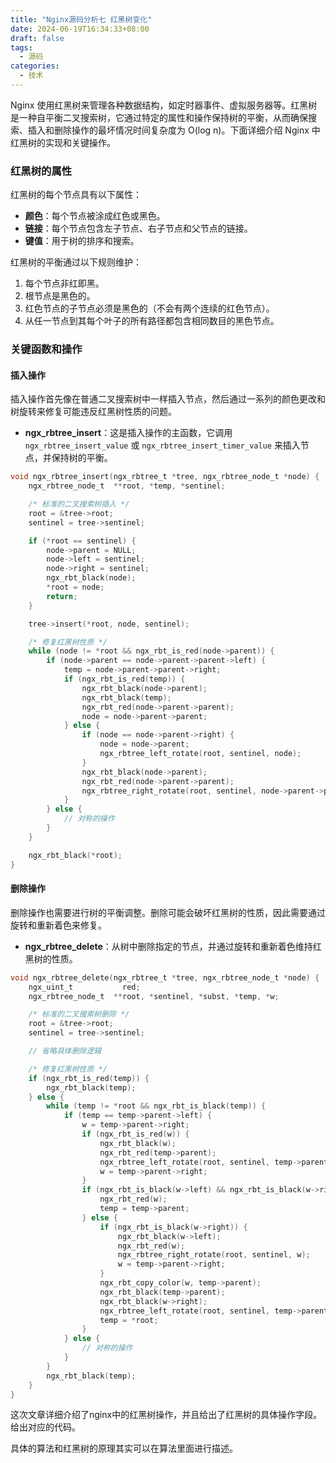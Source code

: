 ```yaml
---
title: "Nginx源码分析七 红黑树变化"
date: 2024-06-19T16:34:33+08:00
draft: false
tags:
  - 源码
categories:
  - 技术
---
```


Nginx 使用红黑树来管理各种数据结构，如定时器事件、虚拟服务器等。红黑树是一种自平衡二叉搜索树，它通过特定的属性和操作保持树的平衡，从而确保搜索、插入和删除操作的最坏情况时间复杂度为 O(log n)。下面详细介绍 Nginx 中红黑树的实现和关键操作。

### 红黑树的属性
红黑树的每个节点具有以下属性：
- **颜色**：每个节点被涂成红色或黑色。
- **链接**：每个节点包含左子节点、右子节点和父节点的链接。
- **键值**：用于树的排序和搜索。

红黑树的平衡通过以下规则维护：
1. 每个节点非红即黑。
2. 根节点是黑色的。
3. 红色节点的子节点必须是黑色的（不会有两个连续的红色节点）。
4. 从任一节点到其每个叶子的所有路径都包含相同数目的黑色节点。

### 关键函数和操作

#### 插入操作
插入操作首先像在普通二叉搜索树中一样插入节点，然后通过一系列的颜色更改和树旋转来修复可能违反红黑树性质的问题。

- **ngx_rbtree_insert**：这是插入操作的主函数，它调用 `ngx_rbtree_insert_value` 或 `ngx_rbtree_insert_timer_value` 来插入节点，并保持树的平衡。

```c
void ngx_rbtree_insert(ngx_rbtree_t *tree, ngx_rbtree_node_t *node) {
    ngx_rbtree_node_t  **root, *temp, *sentinel;

    /* 标准的二叉搜索树插入 */
    root = &tree->root;
    sentinel = tree->sentinel;

    if (*root == sentinel) {
        node->parent = NULL;
        node->left = sentinel;
        node->right = sentinel;
        ngx_rbt_black(node);
        *root = node;
        return;
    }

    tree->insert(*root, node, sentinel);

    /* 修复红黑树性质 */
    while (node != *root && ngx_rbt_is_red(node->parent)) {
        if (node->parent == node->parent->parent->left) {
            temp = node->parent->parent->right;
            if (ngx_rbt_is_red(temp)) {
                ngx_rbt_black(node->parent);
                ngx_rbt_black(temp);
                ngx_rbt_red(node->parent->parent);
                node = node->parent->parent;
            } else {
                if (node == node->parent->right) {
                    node = node->parent;
                    ngx_rbtree_left_rotate(root, sentinel, node);
                }
                ngx_rbt_black(node->parent);
                ngx_rbt_red(node->parent->parent);
                ngx_rbtree_right_rotate(root, sentinel, node->parent->parent);
            }
        } else {
            // 对称的操作
        }
    }

    ngx_rbt_black(*root);
}
```

#### 删除操作
删除操作也需要进行树的平衡调整。删除可能会破坏红黑树的性质，因此需要通过旋转和重新着色来修复。

- **ngx_rbtree_delete**：从树中删除指定的节点，并通过旋转和重新着色维持红黑树的性质。

```c
void ngx_rbtree_delete(ngx_rbtree_t *tree, ngx_rbtree_node_t *node) {
    ngx_uint_t           red;
    ngx_rbtree_node_t  **root, *sentinel, *subst, *temp, *w;

    /* 标准的二叉搜索树删除 */
    root = &tree->root;
    sentinel = tree->sentinel;

    // 省略具体删除逻辑

    /* 修复红黑树性质 */
    if (ngx_rbt_is_red(temp)) {
        ngx_rbt_black(temp);
    } else {
        while (temp != *root && ngx_rbt_is_black(temp)) {
            if (temp == temp->parent->left) {
                w = temp->parent->right;
                if (ngx_rbt_is_red(w)) {
                    ngx_rbt_black(w);
                    ngx_rbt_red(temp->parent);
                    ngx_rbtree_left_rotate(root, sentinel, temp->parent);
                    w = temp->parent->right;
                }
                if (ngx_rbt_is_black(w->left) && ngx_rbt_is_black(w->right)) {
                    ngx_rbt_red(w);
                    temp = temp->parent;
                } else {
                    if (ngx_rbt_is_black(w->right)) {
                        ngx_rbt_black(w->left);
                        ngx_rbt_red(w);
                        ngx_rbtree_right_rotate(root, sentinel, w);
                        w = temp->parent->right;
                    }
                    ngx_rbt_copy_color(w, temp->parent);
                    ngx_rbt_black(temp->parent);
                    ngx_rbt_black(w->right);
                    ngx_rbtree_left_rotate(root, sentinel, temp->parent);
                    temp = *root;
                }
            } else {
                // 对称的操作
            }
        }
        ngx_rbt_black(temp);
    }
}
```

这次文章详细介绍了nginx中的红黑树操作，并且给出了红黑树的具体操作字段。给出对应的代码。

具体的算法和红黑树的原理其实可以在算法里面进行描述。



